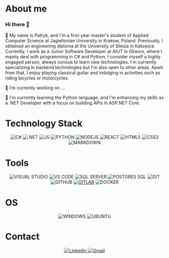 # About me

### Hi there 👋

💬 My name is Patryk, and I'm a first-year master's student of Applied Computer Science at Jagiellonian University in Krakow, Poland. Previously, I obtained an engineering diploma at the University of Silesia in Katowice. Currently, I work as a Junior Software Developer at AIUT in Gliwice, where I mainly deal with programming in C# and Python. I consider myself a highly engaged person, always curious to learn new technologies. I'm currently specializing in backend technologies but I'm also open to other areas. Apart from that, I enjoy playing classical guitar and indulging in activities such as riding bicycles or motorcycles.

🔭 I’m currently working on ...

🌱 I'm currently learning the Python language, and I'm enhancing my skills as a .NET Developer with a focus on building APIs in ASP.NET Core.

# Technology Stack
 
<p align="center"> 
<img alt="C#" src="https://img.shields.io/badge/C%23-239120?style=for-the-badge&logo=c-sharp&logoColor=white"/>
<img alt=".NET" src="https://img.shields.io/badge/.NET-5C2D91?style=for-the-badge&logo=.net&logoColor=white"/>
<img alt="JS" src="https://img.shields.io/badge/JavaScript-F7DF1E?style=for-the-badge&logo=javascript&logoColor=black"/>
<img alt="PYTHON" src="https://img.shields.io/badge/Python-3776AB?style=for-the-badge&logo=python&logoColor=white"/>
<img alt="NODEJS" src="https://img.shields.io/badge/Node.js-43853D?style=for-the-badge&logo=node.js&logoColor=white"/>
<img alt="REACT" src="https://img.shields.io/badge/React-20232A?style=for-the-badge&logo=react&logoColor=61DAFB"/>
<img alt="HTML5" src="https://img.shields.io/badge/HTML5-E34F26?style=for-the-badge&logo=html5&logoColor=white"/>
<img alt="CSS3" src="https://img.shields.io/badge/CSS3-1572B6?style=for-the-badge&logo=css3&logoColor=white"/>
<img alt="MARKDOWN" src="https://img.shields.io/badge/Markdown-000000?style=for-the-badge&logo=markdown&logoColor=white"/>
</p>

# Tools
<p align="center"> 
<img alt="VISUAL STUDIO" src="https://img.shields.io/badge/Visual_Studio-6c4ea4?style=for-the-badge&logo=visualstudio&logoColor=white"/>
<img alt="VS CODE" src="https://img.shields.io/badge/VS_Code-0078d7?style=for-the-badge&logo=visualstudio&logoColor=white"/>
<img alt="SQL SERVER" src="https://img.shields.io/badge/Microsoft_SQL_Server-CC2927?style=for-the-badge&logo=microsoft-sql-server&logoColor=white"/>
<img alt="POSTGRES SQL" src="https://img.shields.io/badge/postgres-%23316192.svg?style=for-the-badge&logo=postgresql&logoColor=white"/>
<img alt="GIT" src="https://img.shields.io/badge/Git-E34F26?style=for-the-badge&logo=git&logoColor=white"/>
<img alt="GITHUB" src="https://img.shields.io/badge/GitHub-100000?style=for-the-badge&logo=github&logoColor=white"/>
<a href="https://gitlab.com/theandregomes"><img alt="GITLAB" src="https://img.shields.io/badge/GitLab-330F63?style=for-the-badge&logo=gitlab&logoColor=white"></a>
<img alt="DOCKER" src="https://img.shields.io/badge/docker-%230db7ed.svg?style=for-the-badge&logo=docker&logoColor=white"/>
</p> 

# OS
<p align="center"> 
<img alt="WINDOWS" src="https://img.shields.io/badge/Windows-0078D6?style=for-the-badge&logo=windows&logoColor=white"/>
<img alt="UBUNTU" src="https://img.shields.io/badge/Ubuntu-E95420?style=for-the-badge&logo=ubuntu&logoColor=white"/>
</p> 

# Contact

<p align="center">
<a href="https://www.linkedin.com/in/patryk-kuszneruk-521b7a1bb/">
  <img alt="LinkedIn" src="https://img.shields.io/badge/LinkedIn-0077B5?style=for-the-badge&logo=linkedin&logoColor=white">
</a>
<a href="mailto:pkuszneruk.praca@gmail.com?subject=Hi!👋">
  <img alt="Gmail" src="https://img.shields.io/badge/Gmail-D14836?style=for-the-badge&logo=gmail&logoColor=white">
</a>
</p>
<!--
**pkuszn/pkuszn** is a ✨ _special_ ✨ repository because its `README.md` (this file) appears on your GitHub profile.

Here are some ideas to get you started:

- 🔭 I’m currently working on ...
- 🌱 I’m currently learning ...
- 👯 I’m looking to collaborate on ...
- 🤔 I’m looking for help with ...
- 💬 Ask me about ...
- 📫 How to reach me: ...
- 😄 Pronouns: ...
- ⚡ Fun fact: ...
-->
